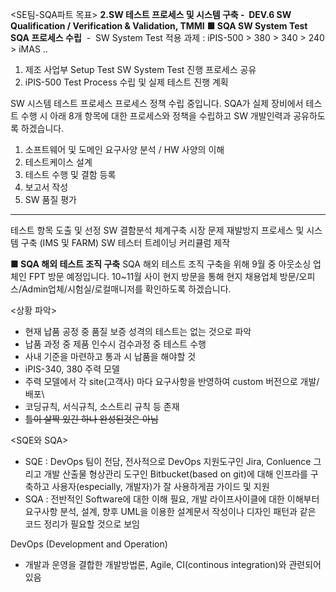 <SE팀-SQA파트 목표>
**2.SW 테스트 프로세스 및 시스템 구축 -  DEV.6 SW Qualification / Verification & Validation, TMMI**
****■ SQA SW System Test SQA 프로세스 수립**** 
-  SW System Test 적용 과제 : iPIS-500 > 380 > 340 > 240 > iMAS ..  
1. 제조 사업부 Setup Test SW System Test 진행 프로세스 공유
2. iPIS-500 Test Process 수립 및 실제 테스트 진행 계획

SW 시스템 테스트 프로세스 프로세스 정책 수립 중입니다.
SQA가 실제 장비에서 테스트 수행 시 아래 8개 항목에 대한 프로세스와 정책을 수립하고 SW 개발인력과 공유하도록 하겠습니다.

1. 소프트웨어 및 도메인 요구사양 분석 / HW 사양의 이해
2. 테스트케이스 설계
3. 테스트 수행 및 결함 등록
4. 보고서 작성 
5. SW 품질 평가
------------------
테스트 항목 도출 및 선정
SW 결함분석 체계구축
시장 문제 재발방지 프로세스 및 시스템 구축 (IMS 및 FARM)
SW 테스터 트레이닝 커리큘럼 제작

****■ SQA 해외 테스트 조직 구축****
SQA 해외 테스트 조직 구축을 위해 9월 중 아웃소싱 업체인 FPT 방문 예정입니다.
10~11월 사이 현지 방문을 통해 현지 채용업체 방문/오피스/Admin업체/시험실/로컬매니저를 확인하도록 하겠습니다.

<상황 파악>
- 현재 납품 공정 중 품질 보증 성격의 테스트는 없는 것으로 파악
- 납품 과정 중 제품 인수시 검수과정 중 테스트 수행
- 사내 기준을 마련하고 통과 시 납품을 해야할 것
- iPIS-340, 380 주력 모델
- 주력 모델에서 각 site(고객사) 마다 요구사항을 반영하여 custom 버전으로 개발/배포\
- 코딩규칙, 서식규칙, 소스트리 규칙 등 존재
- ~~틀이 살짝 있긴 하나 완성된것은 아님~~

<SQE와 SQA>
- SQE : DevOps 팀이 전담, 전사적으로  DevOps 지원도구인 Jira, Conluence 그리고 개발 산출물 형상관리 도구인 Bitbucket(based on git)에 대해 인프라를 구축하고 사용자(especially, 개발자)가 잘 사용하게끔 가이드 및 지원
- SQA : 전반적인 Software에 대한 이해 필요, 개발 라이프사이클에 대한 이해부터 요구사항 분석, 설계, 향후 UML을 이용한 설계문서 작성이나 디자인 패턴과 같은 코드 정리가 필요할 것으로 보임

DevOps (Development and Operation)
- 개발과 운영을 결합한 개발방법론, Agile, CI(continous integration)와 관련되어 있음


